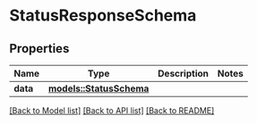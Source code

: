 # StatusResponseSchema

## Properties

Name | Type | Description | Notes
------------ | ------------- | ------------- | -------------
**data** | [**models::StatusSchema**](StatusSchema.md) |  | 

[[Back to Model list]](../README.md#documentation-for-models) [[Back to API list]](../README.md#documentation-for-api-endpoints) [[Back to README]](../README.md)


